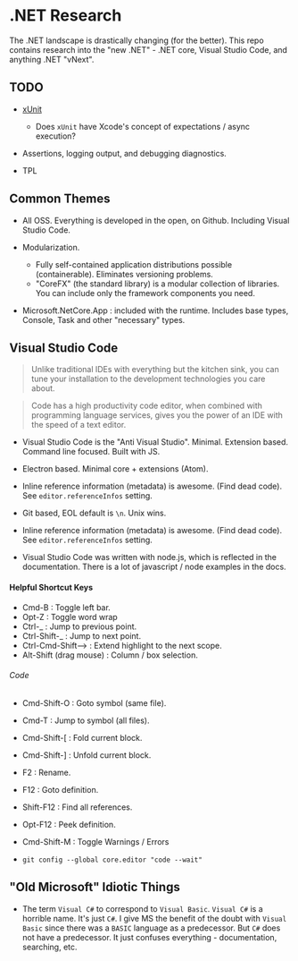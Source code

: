 # .NET Research

The .NET landscape is drastically changing (for the better). This repo contains research into the "new .NET" - .NET core, Visual Studio Code, and anything .NET "vNext".

## TODO

* [xUnit](https://xunit.github.io/)
  * Does `xUnit` have Xcode's concept of expectations / async execution?

* Assertions, logging output, and debugging diagnostics.

* TPL

## Common Themes

* All OSS. Everything is developed in the open, on Github. Including Visual Studio Code.

* Modularization.
  * Fully self-contained application distributions possible (containerable). Eliminates versioning problems.
  * "CoreFX" (the standard library) is a modular collection of libraries. You can include only the framework components you need.

* Microsoft.NetCore.App : included with the runtime. Includes base types, Console, Task and other "necessary" types.

## Visual Studio Code

> Unlike traditional IDEs with everything but the kitchen sink, you can tune your installation to the development technologies you care about.

> Code has a high productivity code editor, when combined with programming language services, gives you the power of an IDE with the speed of a text editor. 

* Visual Studio Code is the "Anti Visual Studio". Minimal. Extension based. Command line focused. Built with JS. 

* Electron based. Minimal core + extensions (Atom).

* Inline reference information (metadata) is awesome. (Find dead code). See `editor.referenceInfos` setting.

* Git based, EOL default is `\n`. Unix wins. 

* Inline reference information (metadata) is awesome. (Find dead code). See `editor.referenceInfos` setting.

* Visual Studio Code was written with node.js, which is reflected in the documentation. There is a lot of javascript / node examples in the docs.

#### Helpful Shortcut Keys

* Cmd-B : Toggle left bar.
* Opt-Z : Toggle word wrap
* Ctrl-_ : Jump to previous point.
* Ctrl-Shift-_ : Jump to next point.
* Ctrl-Cmd-Shift--> : Extend highlight to the next scope.
* Alt-Shift (drag mouse) : Column / box selection.

###### Code

* Cmd-Shift-O : Goto symbol (same file).
* Cmd-T : Jump to symbol (all files).

* Cmd-Shift-[ : Fold current block.
* Cmd-Shift-] : Unfold current block.
* F2 : Rename.
* F12 : Goto definition.
* Shift-F12 : Find all references.
* Opt-F12 : Peek definition.
* Cmd-Shift-M : Toggle Warnings / Errors

* `git config --global core.editor "code --wait"`


## "Old Microsoft" Idiotic Things

* The term `Visual C#` to correspond to `Visual Basic`. `Visual C#` is a horrible name. It's just `C#`. I give MS the benefit of the doubt with `Visual Basic` since there was a `BASIC` language as a predecessor. But `C#` does not have a predecessor. It just confuses everything - documentation, searching, etc. 

 